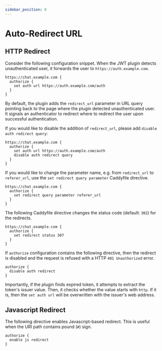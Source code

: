 ```yaml
---
sidebar_position: 8
---
```


# Auto-Redirect URL

## HTTP Redirect

Consider the following configuration snippet. When the JWT plugin detects
unauthenticated user, it forwards the user to `https://auth.example.com`.

```
https://chat.example.com {
  authorize {
    set auth url https://auth.example.com/auth
  }
}
```

By default, the plugin adds the `redirect_url` parameter in URL query
pointing back to the page where the plugin detected unauthenticated user.
It signals an authenticator to redirect where to redirect the user upon
successful authentication.

If you would like to disable the addition of `redirect_url`, please
add `disable auth redirect query`:

```
https://chat.example.com {
  authorize {
    set auth url https://auth.example.com/auth
    disable auth redirect query
  }
}
```

If you would like to change the parameter name, e.g. from `redirect_url`
to `referer_url`, use the `set redirect query parameter` Caddyfile directive.

```
https://chat.example.com {
  authorize {
    set redirect query parameter referer_url
  }
}
```

The following Caddyfile directive changes the status code (default: `302`) for
the redirects.

```
https://chat.example.com {
  authorize {
    set redirect status 307
  }
}
```

If `authorize` configuration contains the following directive, then the redirect
is disabled and the request is refused with a HTTP `401 Unauthorized` error.

```
authorize {
  disable auth redirect
}
```

Importantly, if the plugin finds expired token, it attempts to extract the
token's issuer value. Then, it checks whether the value starts with `http`.
If it is, then the `set auth url` will be overwritten with the issuer's
web address.

## Javascript Redirect

The following directive enables Javascript-based redirect. This is useful when
the URI path contains pound (`#`) sign.

```
authorize {
  enable js redirect
}
```
